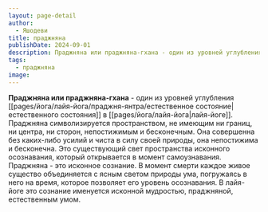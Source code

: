 ```yaml
---
layout: page-detail
author:
  - Яшодеви
title: праджняна
publishDate: 2024-09-01
description: Праджняна или праджняна-гхана - один из уровней углубления естественного состояния в лайя-йоге. Праджняна символизируется пространством, не имеющим ни границ, ни центра, ни сторон, непостижимым и бесконечным.
tags:
  - праджняна
image:
---
```

**Праджняна или праджняна-гхана** - один из уровней углубления [[pages/йога/лайя-йога/праджня-янтра/естественное состояние|естественного состояния]] в [[pages/йога/лайя-йога|лайя-йоге]].
Праджняна символизируется пространством, не имеющим ни границ, ни центра, ни сторон, непостижимым и бесконечным. Она совершенна без каких-либо усилий и чиста в силу своей природы, она непостижима и бесконечна. Это существующий свет пространства исконного осознавания, который открывается в момент самоузнавания. Праджняна - это исконное сознание. В момент смерти каждое живое существо объединяется с ясным светом природы ума, погружаясь в него на время, которое позволяет его уровень осознавания. В лайя-йоге это сознание именуется исконной мудростью, праджняной, естественным умом.

